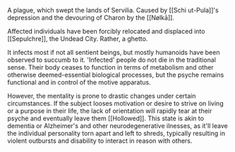 A plague, which swept the lands of Servilia. 
Caused by [[Schi ut-Pula]]'s depression and the devouring of Charon by the [[Nølkā]]. 

Affected individuals have been forcibly relocated and displaced into [[Sepulchre]], the Undead City. Rather, a ghetto. 

It infects most if not all sentient beings, but mostly humanoids have been observed to succumb to it. 
'Infected' people do not die in the traditional sense. Their body ceases to function in terms of metabolism and other otherwise deemed-essential biological processes, but the psyche remains functional and in control of the motive apparatus. 

However, the mentality is prone to drastic changes under certain circumstances.
If the subject looses motivation or desire to strive on living or a purpose in their life, the lack of orientation will rapidly tear at their psyche and eventually leave them [[Hollowed]].
This state is akin to dementia or Alzheimer's and other neurodegenerative ilnesses, as it'll leave the individual personality torn apart and left to shreds, typically resulting in violent outbursts and disability to interact in reason with others.